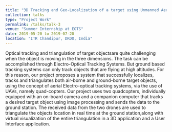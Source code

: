 ```yaml
---
title: "3D Tracking and Geo-Localization of a target using Unmanned Aerial Vehicles"
collection: talks
type: "Project Work"
permalink: /talks/talk-3
venue: "Summer Internship at EOTS"
date: 2019-05-20 to 2019-07-20
location: "ITR Chandipur, DRDO, India"
---
```

Optical tracking and triangulation of target objectsare quite challenging when the object is moving in the three dimensions. The task can be accomplished through Electro-Optical Tracking Systems. But ground based tracking systems can only track objects that are flying at high altitudes. For this reason, our project proposes a system that successfully localizes, tracks and triangulates both air-borne and ground-borne target objects, using the concept of aerial Electro-optical tracking systems, via the use of UAVs, namely quad-copters. Our project uses two quadcopters, individually equipped with an on-board camera and a companion computer that tracks a desired target object using image processing and sends the data to the ground station. The received data from the two drones are used to triangulate the objects location in real time at the ground station,along with virtual visualization of the entire triangulation in a 3D application and a User Interface application.